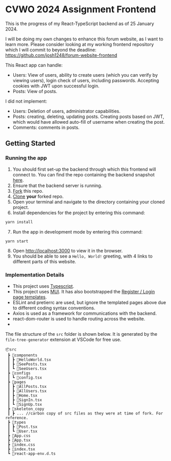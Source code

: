 # CVWO 2024 Assignment Frontend

This is the progress of my React-TypeScript backend as of 25 January 2024.

I will be doing my own changes to enhance this forum website, as I want to learn more. Please consider looking at my working frontend repository which I will commit to beyond the deadline: https://github.com/josh1248/forum-website-frontend

This React app can handle:
- Users: View of users, ability to create users (which you can verify by viewing users), login check of users, including passwords. Accepting cookies with JWT upon successful login.
- Posts: View of posts.

I did not implement:
- Users: Deletion of users, administrator capabilities.
- Posts: creating, deleting, updating posts. Creating posts based on JWT, which would have allowed auto-fill of username when creating the post.
- Comments: comments in posts.

## Getting Started

### Running the app

1. You should first set-up the backend through which this frontend will connect to. You can find the repo containing the backend snapshot [here](https://github.com/josh1248/cvwo-assignment-24-backend).
2. Ensure that the backend server is running.
3. [Fork](https://docs.github.com/en/get-started/quickstart/fork-a-repo#forking-a-repository) this repo.
4. [Clone](https://docs.github.com/en/get-started/quickstart/fork-a-repo#cloning-your-forked-repository) **your** forked repo.
5. Open your terminal and navigate to the directory containing your cloned project.
6. Install dependencies for the project by entering this command:

```bash
yarn install
```

7. Run the app in development mode by entering this command:

```bash
yarn start
```

8. Open [http://localhost:3000](http://localhost:3000) to view it in the browser.
9. You should be able to see a `Hello, World!` greeting, with 4 links to different parts of this website.


### Implementation Details

-   This project uses [Typescript](https://www.typescriptlang.org/).
-   This project uses [MUI](https://mui.com/). It has also bootstrapped the [Register / Login page templates](https://mui.com/material-ui/getting-started/templates/).
-   ESLint and pretierrc are used, but ignore the templated pages above due to different coding syntax conventions.
-   Axios is used as a framework for communications with the backend.
-   react-dom-router is used to handle routing across the website.
-   

The file structure of the `src` folder is shown below. It is generated by the `file-tree-generator` extension at VSCode for free use.

```
📦src
 ┣ 📂components
 ┃ ┣ 📜HelloWorld.tsx
 ┃ ┣ 📜SeePosts.tsx
 ┃ ┗ 📜SeeUsers.tsx
 ┣ 📂configs
 ┃ ┗ 📜config.tsx
 ┣ 📂pages
 ┃ ┣ 📜AllPosts.tsx
 ┃ ┣ 📜AllUsers.tsx
 ┃ ┣ 📜Home.tsx
 ┃ ┣ 📜SignIn.tsx
 ┃ ┗ 📜SignUp.tsx
 ┣ 📂skeleton_copy
 ┃ ┣ ... //carbon copy of src files as they were at time of fork. For reference.
 ┣ 📂types
 ┃ ┣ 📜Post.tsx
 ┃ ┗ 📜User.tsx
 ┣ 📜App.css
 ┣ 📜App.tsx
 ┣ 📜index.css
 ┣ 📜index.tsx
 ┗ 📜react-app-env.d.ts
```